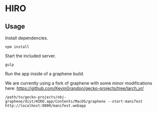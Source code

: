 # HIRO

## Usage

Install dependencies.
```
npm install
```

Start the included server.
```
gulp
```

Run the app inside of a graphene build.

We are currently using a fork of graphene with some minor modifications here: https://github.com/KevinGrandon/gecko-projects/tree/larch_vr/

```
/path/to/gecko-projects/obj-graphene/dist/HIRO.app/Contents/MacOS/graphene --start-manifest http://localhost:8000/manifest.webapp
```
